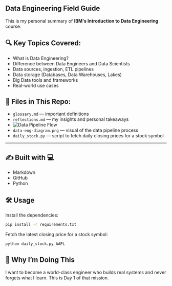 ## Data Engineering Field Guide

This is my personal summary of **IBM's Introduction to Data Engineering** course.

## 🔍 Key Topics Covered:
- What is Data Engineering?
- Difference between Data Engineers and Data Scientists
- Data sources, ingestion, ETL pipelines
- Data storage (Databases, Data Warehouses, Lakes)
- Big Data tools and frameworks
- Real-world use cases

## 📁 Files in This Repo:
- `glossary.md` — important definitions
- `reflections.md` — my insights and personal takeaways
- ![Data Pipeline Flow](data-eng-diagram.png)
- `data-eng-diagram.png` — visual of the data pipeline process
- `daily_stock.py` — script to fetch daily closing prices for a stock symbol

---

## ✍️ Built with 💻
- Markdown
- GitHub
- Python

## 🛠 Usage

Install the dependencies:

```bash
pip install -r requirements.txt
```

Fetch the latest closing price for a stock symbol:

```bash
python daily_stock.py AAPL
```

## 🚀 Why I’m Doing This
I want to become a world-class engineer who builds real systems and never forgets what I learn. This is Day 1 of that mission.
